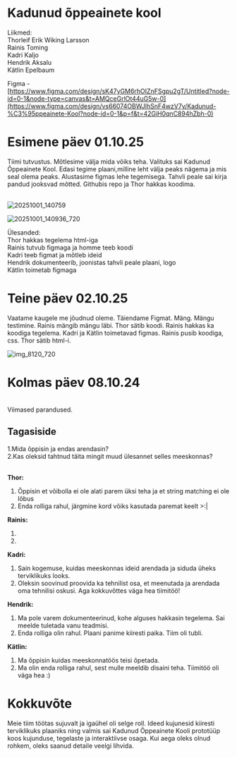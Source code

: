 # Kadunud õppeainete kool

Liikmed: <br>
Thorleif Erik Wiking Larsson <br>
Rainis Toming <br>
Kadri Kaljo <br>
Hendrik Aksalu <br>
Kätlin Epelbaum <br>

Figma -  [https://www.figma.com/design/sK47yGM6rhOIZnFSgpu2gT/Untitled?node-id=0-1&node-type=canvas&t=AMQceGrlOt44uG5w-0](https://www.figma.com/design/vs66074OBWJlhSnF4wzV7y/Kadunud-%C3%95ppeainete-Kool?node-id=0-1&p=f&t=42GiH0qnC894hZbh-0)

<h1>Esimene päev 01.10.25</h1>
Tiimi tutvustus. Mõtlesime välja mida võiks teha. Valituks sai Kadunud Õppeainete Kool. Edasi tegime plaani,milline leht välja peaks nägema ja mis seal olema peaks. Alustasime figmas lehe tegemisega. Tahvli peale sai kirja pandud jooksvad mõtted. Githubis repo ja Thor hakkas koodima. <br>
 <br>

![20251001_140759](https://github.com/user-attachments/assets/7d73cca7-2e2b-4d69-8340-7bb47ddd8cf9)

![20251001_140936_720](https://github.com/user-attachments/assets/9cb2f2a8-ac00-4710-9d53-ebac1b3e8433)



Ülesanded: <br>
Thor hakkas tegelema html-iga <br>
Rainis tutvub figmaga ja homme teeb koodi<br>
Kadri teeb figmat ja mõtleb ideid<br>
Hendrik dokumenteerib, joonistas tahvli peale plaani, logo<br>
Kätlin toimetab figmaga<br>

<h1>Teine päev 02.10.25</h1>

Vaatame kaugele me jõudnud oleme. Täiendame Figmat. Mäng. Mängu testimine. Rainis mängib mängu läbi. Thor sätib koodi. Rainis hakkas ka koodiga tegelema. Kadri ja Kätlin toimetavad figmas. Rainis pusib koodiga, css. Thor sätib html-i. <br>

![img_8120_720](https://github.com/user-attachments/assets/b2670aba-5aa0-4379-927a-46e41f7e515d)

<h1>Kolmas päev 08.10.24</h1> <br>
Viimased parandused.
<h2>Tagasiside</h2>
1.Mida õppisin ja endas arendasin? <br>
2.Kas oleksid tahtnud täita mingit muud ülesannet selles meeskonnas? <br> <br>

<b>Thor:</b><br>
1. Õppisin et võibolla ei ole alati parem üksi teha ja et string matching ei ole lõbus
2. Enda rolliga rahul, järgmine kord võiks kasutada paremat keelt >:|

<b>Rainis: </b><br>
1. <br>
2. <br>

<b>Kadri:</b> <br>
1. Sain kogemuse, kuidas meeskonnas ideid arendada ja siduda üheks terviklikuks looks.
2. Oleksin soovinud proovida ka tehnilist osa, et meenutada ja arendada oma tehnilisi oskusi. Aga kokkuvõttes väga hea tiimitöö!

<b>Hendrik:</b> <br>
1. Ma pole varem dokumenteerinud, kohe alguses hakkasin tegelema. Sai meelde tuletada vanu teadmisi.<br>
2. Enda rolliga olin rahul. Plaani panime kiiresti paika. Tiim oli tubli.<br>

<b>Kätlin:</b> <br>
1. Ma õppisin kuidas meeskonnatöös teisi õpetada. <br>
2. Ma olin enda rolliga rahul, sest mulle meeldib disaini teha. Tiimitöö oli väga hea :)<br>

<h1>Kokkuvõte</h1>
<p>Meie tiim töötas sujuvalt ja igaühel oli selge roll. Ideed kujunesid kiiresti terviklikuks plaaniks ning valmis sai Kadunud Õppeainete Kooli prototüüp koos kujunduse, tegelaste ja interaktiivse osaga. Kui aega oleks olnud rohkem, oleks saanud detaile veelgi lihvida.</p>
